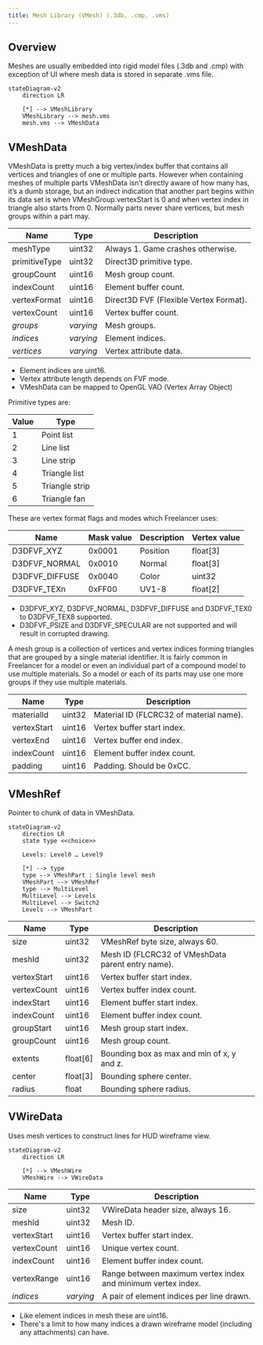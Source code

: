 ```yaml
---
title: Mesh Library (VMesh) (.3db, .cmp, .vms)
---
```


## Overview

Meshes are usually embedded into rigid model files (.3db and .cmp) with exception of UI where mesh data is stored in separate .vms file.

```mermaid
stateDiagram-v2
    direction LR

    [*] --> VMeshLibrary
    VMeshLibrary --> mesh.vms
    mesh.vms --> VMeshData
```

## VMeshData

VMeshData is pretty much a big vertex/index buffer that contains all vertices and triangles of one or multiple parts. However when containing meshes of multiple parts VMeshData isn’t directly aware of how many has, it’s a dumb storage, but an indirect indication that another part begins within its data set is when VMeshGroup.vertexStart is 0 and when vertex index in triangle also starts from 0. Normally parts never share vertices, but mesh groups within a part may.

| Name          | Type      | Description                            |
| ------------- | --------- | -------------------------------------- |
| meshType      | uint32    | Always 1. Game crashes otherwise.      |
| primitiveType | uint32    | Direct3D primitive type.               |
| groupCount    | uint16    | Mesh group count.                      |
| indexCount    | uint16    | Element buffer count.                  |
| vertexFormat  | uint16    | Direct3D FVF (Flexible Vertex Format). |
| vertexCount   | uint16    | Vertex buffer count.                   |
| _groups_      | _varying_ | Mesh groups.                           |
| _indices_     | _varying_ | Element indices.                       |
| _vertices_    | _varying_ | Vertex attribute data.                 |

- Element indices are uint16.
- Vertex attribute length depends on FVF mode.
- VMeshData can be mapped to OpenGL VAO (Vertex Array Object)

Primitive types are:

| Value | Type           |
| ----- | -------------- |
| 1     | Point list     |
| 2     | Line list      |
| 3     | Line strip     |
| 4     | Triangle list  |
| 5     | Triangle strip |
| 6     | Triangle fan   |

These are vertex format flags and modes which Freelancer uses:

| Name           | Mask value | Description | Vertex value |
| -------------- | ---------- | ----------- | ------------ |
| D3DFVF_XYZ     | 0x0001     | Position    | float[3]     |
| D3DFVF_NORMAL  | 0x0010     | Normal      | float[3]     |
| D3DFVF_DIFFUSE | 0x0040     | Color       | uint32       |
| D3DFVF_TEXn    | 0xFF00     | UV1-8       | float[2]     |

- D3DFVF_XYZ, D3DFVF_NORMAL, D3DFVF_DIFFUSE and D3DFVF_TEX0 to D3DFVF_TEX8 supported.
- D3DFVF_PSIZE and D3DFVF_SPECULAR are not supported and will result in corrupted drawing.

A mesh group is a collection of vertices and vertex indices forming triangles that are grouped by a single material identifier. It is fairly common in Freelancer for a model or even an individual part of a compound model to use multiple materials. So a model or each of its parts may use one more groups if they use multiple materials.

| Name        | Type   | Description                             |
| ----------- | ------ | --------------------------------------- |
| materialId  | uint32 | Material ID (FLCRC32 of material name). |
| vertexStart | uint16 | Vertex buffer start index.              |
| vertexEnd   | uint16 | Vertex buffer end index.                |
| indexCount  | uint16 | Element buffer index count.             |
| padding     | uint16 | Padding. Should be 0xCC.                |

## VMeshRef

Pointer to chunk of data in VMeshData.

```mermaid
stateDiagram-v2
    direction LR
    state type <<choice>>

    Levels: Level0 … Level9

    [*] --> type
    type --> VMeshPart : Single level mesh
    VMeshPart --> VMeshRef
    type --> MultiLevel
    MultiLevel --> Levels
    MultiLevel --> Switch2
    Levels --> VMeshPart

```

| Name        | Type     | Description                                       |
| ----------- | -------- | ------------------------------------------------- |
| size        | uint32   | VMeshRef byte size, always 60.                    |
| meshId      | uint32   | Mesh ID (FLCRC32 of VMeshData parent entry name). |
| vertexStart | uint16   | Vertex buffer start index.                        |
| vertexCount | uint16   | Vertex buffer index count.                        |
| indexStart  | uint16   | Element buffer start index.                       |
| indexCount  | uint16   | Element buffer index count.                       |
| groupStart  | uint16   | Mesh group start index.                           |
| groupCount  | uint16   | Mesh group count.                                 |
| extents     | float[6] | Bounding box as max and min of x, y and z.        |
| center      | float[3] | Bounding sphere center.                           |
| radius      | float    | Bounding sphere radius.                           |

## VWireData

Uses mesh vertices to construct lines for HUD wireframe view.

```mermaid
stateDiagram-v2
    direction LR

    [*] --> VMeshWire
    VMeshWire --> VWireData
```

| Name        | Type      | Description                                                  |
| ----------- | --------- | ------------------------------------------------------------ |
| size        | uint32    | VWireData header size, always 16.                            |
| meshId      | uint32    | Mesh ID.                                                     |
| vertexStart | uint16    | Vertex buffer start index.                                   |
| vertexCount | uint16    | Unique vertex count.                                         |
| indexCount  | uint16    | Element buffer index count.                                  |
| vertexRange | uint16    | Range between maximum vertex index and minimum vertex index. |
| _indices_   | _varying_ | A pair of element indices per line drawn.                    |

- Like element indices in mesh these are uint16.
- There's a limit to how many indices a drawn wireframe model (including any attachments) can have.

